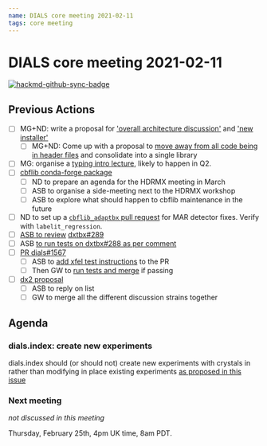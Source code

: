 ```yaml
---
name: DIALS core meeting 2021-02-11
tags: core meeting
---
```


# DIALS core meeting 2021-02-11

[![hackmd-github-sync-badge](https://hackmd.io/cp1Se1zmQMq-48OW_Gej9Q/badge)](https://hackmd.io/cp1Se1zmQMq-48OW_Gej9Q)

## Previous Actions

* [ ] MG+ND: write a proposal for ['overall architecture discussion'](https://dials.github.io/kb/core/20200903) and ['new installer'](https://dials.github.io/kb/core/20200903)
    * [ ] MG+ND: Come up with a proposal to [move away from all code being in header files](https://dials.github.io/kb/core/20201001) and consolidate into a single library
* [ ] MG: organise a [typing intro lecture](https://dials.github.io/kb/core/20200917#typing-mypy), likely to happen in Q2.
* [ ] [cbflib conda-forge package](https://dials.github.io/kb/core/20201125#cbflib-conda-forge-package)
    * [ ] ND to prepare an agenda for the HDRMX meeting in March
    * [ ] ASB to organise a side-meeting next to the HDRMX workshop
    * [ ] ASB to explore what should happen to cbflib maintenance in the future
* [ ] ND to set up a [`cbflib_adaptbx` pull request](https://dials.github.io/kb/core/20201125#cbflib_adaptbx-dependency) for MAR detector fixes. Verify with `labelit_regression`.
* [ ] [ASB to review](https://dials.github.io/kb/core/20210128#per-image-analysis-related-prs) [dxtbx#289](https://github.com/cctbx/dxtbx/pull/289)
* [ ] ASB [to run tests on dxtbx#288 as per comment](https://github.com/cctbx/dxtbx/pull/288#issuecomment-769206024)
* [ ] [PR dials#1567](https://github.com/dials/dials/pull/1567)
	* [ ] ASB to [add xfel test instructions](https://dials.github.io/kb/core/20210128#drop-python-2-idioms-and-compatibility-fixes-dials1567) to the PR
	* [ ] Then GW to [run tests and merge](https://dials.github.io/kb/core/20210128#drop-python-2-idioms-and-compatibility-fixes-dials1567) if passing
* [ ] [dx2 proposal](https://dials.github.io/kb/core/20210128#dx2-proposal)
	* [ ] ASB to reply on list
	* [ ] GW to merge all the different discussion strains together

## Agenda


### dials.index: create new experiments

dials.index should (or should not) create new experiments with crystals in rather than modifying in place existing experiments [as proposed in this issue](https://github.com/dials/dials/issues/1029)


### Next meeting
*not discussed in this meeting*

Thursday, February 25th, 4pm UK time, 8am PDT.
